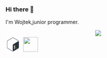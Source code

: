 ### Hi there 👋

I'm Wojtek,junior programmer.

<div id="header" align="center">
  <img src="https://media.giphy.com/media/4N5ddOOJJ7gtKTgNac/giphy.gif" width="100"/>
</div>

<div>
  <img src="https://github.com/devicons/devicon/blob/master/icons/bash/bash-original.svg" title="Bash" alt="Bash" width="40" height="40"/>&nbsp;
  <img src="https://github.com/devicons/devicon/blob/master/icons/raspberrypi/raspberrypi-original.svg alt="Rpi" width="40" height="40"/>&nbsp;
</div>

<!--
**imthernet/imthernet** is a ✨ _special_ ✨ repository because its `README.md` (this file) appears on your GitHub profile.

Here are some ideas to get you started:

- 🔭 I’m currently working on ...
- 🌱 I’m currently learning ...
- 👯 I’m looking to collaborate on ...
- 🤔 I’m looking for help with ...
- 💬 Ask me about ...
- 📫 How to reach me: ...
- 😄 Pronouns: ...
- ⚡ Fun fact: ...
-->
